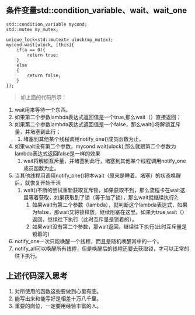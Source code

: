 ## 条件变量std::condition_variable、wait、wait_one
```
std::condition_variable mycond;
std::mutex my_mutex;

unique_lock<std::mutext> ulock(my_mutex);
mycond.wait(ulock, [this]{
    if(a == 0){
        return true;
    }
    else
    {
        return false;
    }
});
```
>如上面的代码所示：
1. wait用来等待一个东西。
2. 如果第二个参数lambda表达式返回值是一个true,那么wait（）直接返回；
3. 如果第二个参数lambda表达式返回值是一个false，那么wait()将解锁互斥量，并堵塞到此行；
   1. 堵塞到其他某个线程调用notify_one()成员函数为止。
4. 如果wait没有第二个参数，mycond.wait(ulock);那么就跟第二个参数为lambda表达式返回false是一样的效果
   1. wait将解锁互斥量，并堵塞到此行，堵塞到其他某个线程调用notify_one成员函数为止。
5. 当其他线程用调用notify_one()将本wait（原来是睡着、堵塞）的状态唤醒后，就恢复开始干活
   1. wait()不断的尝试重新获取互斥锁，如果获取不到，那么流程卡在wait这里等着获取，如果获取到了锁（等于加了锁），那么wait就继续执行2;
      1. 如果wait有第二个参数（lambda），就判断这个lambda表达式，如果为false，那wait又将锁释放，继续阻塞在这里。如果为true,wait（）返回，继续往下执行（此时互斥量是锁着的）。
      2. 如果wait没有第二个参数，那wait返回，继续往下执行(此时互斥量是锁着的)
6. notify_one一次只能唤醒一个线程，而且是随机唤醒其中的一个。
7. notify_all可以唤醒所有线程，但是唤醒后的线程还要去获取锁，才可以正常的往下执行。

## 上述代码深入思考
1. 对所使用的函数这些要做到心里有底。
2. 能写出来和能写好是相差十万八千里。
3. 重要的岗位，一定要用经验丰富的人。
   